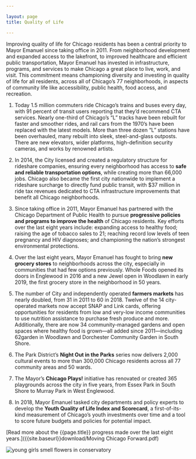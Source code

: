 ```yaml
---

layout: page
title: Quality of Life

---
```


Improving quality of life for Chicago residents has been a central priority to Mayor Emanuel since taking office in 2011. From neighborhood development and expanded access to the lakefront, to improved healthcare and efficient public transportation, Mayor Emanuel has invested in infrastructure, programs, and services to make Chicago a great place to live, work, and visit. This commitment means championing diversity and investing in quality of life for all residents, across all of Chicago’s 77 neighborhoods, in aspects of community life like accessibility, public health, food access, and recreation.

1. Today 1.5 million commuters ride Chicago’s trains and buses every day, with 91 percent of transit users reporting that they’d recommend CTA services. Nearly one-third of Chicago’s “L” tracks have been rebuilt for faster and smoother rides, and rail cars from the 1970’s have been replaced with the latest models. More than three dozen “L” stations have been overhauled, many rebuilt into sleek, steel-and-glass outposts. There are new elevators, wider platforms, high-definition security cameras, and works by renowned artists.

1. In 2014, the City licensed and created a regulatory structure for rideshare companies, ensuring every neighborhood has access to **safe and reliable transportation options**, while creating more than 66,000 jobs. Chicago also became the first city nationwide to implement a rideshare surcharge to directly fund public transit, with $37 million in ride tax revenues dedicated to CTA infrastructure improvements that benefit all Chicago neighborhoods.

1. Since taking office in 2011, Mayor Emanuel has partnered with the Chicago Department of Public Health to pursue **progressive policies and programs to improve the health** of Chicago residents. Key efforts over the last eight years include: expanding access to healthy food; raising the age of tobacco sales to 21; reaching record low levels of teen pregnancy and HIV diagnoses; and championing the nation’s strongest environmental protections.

1. Over the last eight years, Mayor Emanuel has fought to bring **new grocery stores** to neighborhoods across the city, especially in communities that had few options previously. Whole Foods opened its doors in Englewood in 2016 and a new Jewel open in Woodlawn in early 2019, the first grocery store in the neighborhood in 50 years.

1. The number of City and independently operated **farmers markets** has nearly doubled, from 31 in 2011 to 60 in 2018. Twelve of the 14 city-operated markets now accept SNAP and Link cards, offering opportunities for residents from low and very-low income communities to use nutrition assistance to purchase fresh produce and more. Additionally, there are now 34 community-managed gardens and open spaces where healthy food is grown—all added since 2011—including 62garden in Woodlawn and Dorchester Community Garden in South Shore.

1. The Park District’s **Night Out in the Parks** series now delivers 2,000 cultural events to more than 300,000 Chicago residents across all 77 community areas and 50 wards.

1. The Mayor’s **Chicago Plays!** initiative has renovated or created 365 playgrounds across the city in five years, from Essex Park in South Shore to Murray Park in West Englewood.

1. In 2018, Mayor Emanuel tasked city departments and policy experts to develop the **Youth Quality of Life Index and Scorecard**, a first-of-its-kind measurement of Chicago’s youth investments over time and a tool to score future budgets and policies for potential impact.

[Read more about the {{page.title}} progress made over the last eight years.]({{site.baseurl}}download/Moving Chicago Forward.pdf)

![young girls smell flowers in conservatory](/assets/img/youth_flowers.jpg)
